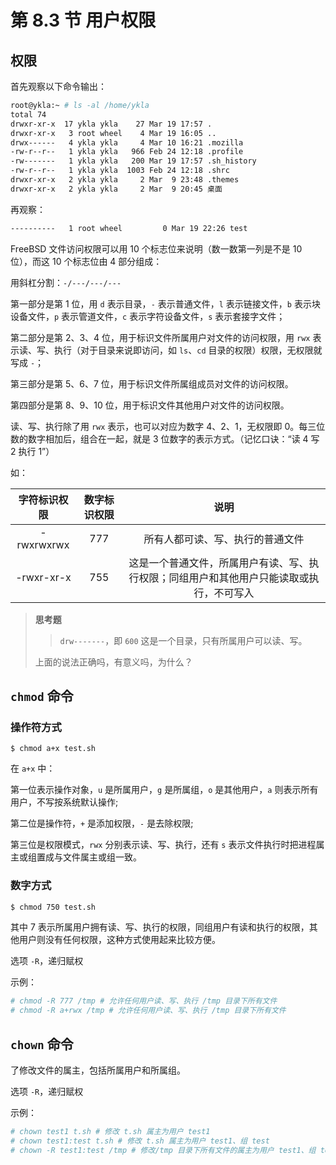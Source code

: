 # 第 8.3 节 用户权限

## 权限

首先观察以下命令输出：

```sh
root@ykla:~ # ls -al /home/ykla
total 74
drwxr-xr-x  17 ykla ykla    27 Mar 19 17:57 .
drwxr-xr-x   3 root wheel    4 Mar 19 16:05 ..
drwx------   4 ykla ykla     4 Mar 10 16:21 .mozilla
-rw-r--r--   1 ykla ykla   966 Feb 24 12:18 .profile
-rw-------   1 ykla ykla   200 Mar 19 17:57 .sh_history
-rw-r--r--   1 ykla ykla  1003 Feb 24 12:18 .shrc
drwxr-xr-x   2 ykla ykla     2 Mar  9 23:48 .themes
drwxr-xr-x   2 ykla ykla     2 Mar  9 20:45 桌面
```

再观察：

```sh
----------   1 root wheel         0 Mar 19 22:26 test
```

FreeBSD 文件访问权限可以用 10 个标志位来说明（数一数第一列是不是 10 位），而这 10 个标志位由 4 部分组成：

用斜杠分割：`-/---/---/---`

第一部分是第 1 位，用 `d` 表示目录，`-` 表示普通文件，`l` 表示链接文件，`b` 表示块设备文件，`p` 表示管道文件，`c` 表示字符设备文件，`s` 表示套接字文件；

第二部分是第 2、3、4 位，用于标识文件所属用户对文件的访问权限，用 `rwx` 表示读、写、执行（对于目录来说即访问，如  `ls`、`cd` 目录的权限）权限，无权限就写成 `-`；

第三部分是第 5、6、7 位，用于标识文件所属组成员对文件的访问权限。

第四部分是第 8、9、10 位，用于标识文件其他用户对文件的访问权限。

读、写、执行除了用 `rwx` 表示，也可以对应为数字 4、2、1，无权限即 0。每三位数的数字相加后，组合在一起，就是 3 位数字的表示方式。（记忆口诀：“读 4 写 2 执行 1”）

如：

| 字符标识权限 | 数字标识权限 |   说明 |
| :----------: | :----------: | :-----: |
|  -rwxrwxrwx  |     777      |                         所有人都可读、写、执行的普通文件       |
|  -rwxr-xr-x  |     755      | 这是一个普通文件，所属用户有读、写、执行权限；同组用户和其他用户只能读取或执行，不可写入 |

>**思考题**
>
>>`drw-------`，即 `600` 这是一个目录，只有所属用户可以读、写。
>
>上面的说法正确吗，有意义吗，为什么？

## `chmod` 命令

### 操作符方式

```
$ chmod a+x test.sh
```

在 `a+x` 中：

第一位表示操作对象，`u` 是所属用户，`g` 是所属组，`o` 是其他用户，`a` 则表示所有用户，不写按系统默认操作;

第二位是操作符，`+` 是添加权限，`-` 是去除权限;

第三位是权限模式，`rwx` 分别表示读、写、执行，还有 `s` 表示文件执行时把进程属主或组置成与文件属主或组一致。

### 数字方式

```sh
$ chmod 750 test.sh
```

其中 7 表示所属用户拥有读、写、执行的权限，同组用户有读和执行的权限，其他用户则没有任何权限，这种方式使用起来比较方便。

选项 `-R`，递归赋权

示例：

```sh
# chmod -R 777 /tmp # 允许任何用户读、写、执行 /tmp 目录下所有文件
# chmod -R a+rwx /tmp # 允许任何用户读、写、执行 /tmp 目录下所有文件
```

## `chown` 命令

了修改文件的属主，包括所属用户和所属组。


选项 `-R`，递归赋权

示例：

```sh
# chown test1 t.sh # 修改 t.sh 属主为用户 test1
# chown test1:test t.sh # 修改 t.sh 属主为用户 test1、组 test
# chown -R test1:test /tmp # 修改/tmp 目录下所有文件的属主为用户 test1、组 test
```

